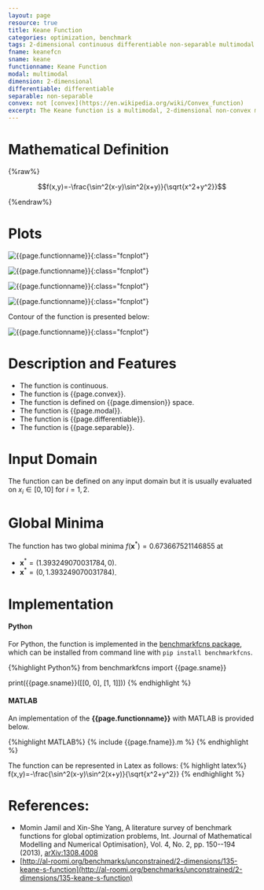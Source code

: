 ```yaml
---
layout: page
resource: true
title: Keane Function
categories: optimization, benchmark
tags: 2-dimensional continuous differentiable non-separable multimodal non-convex
fname: keanefcn
sname: keane
functionname: Keane Function
modal: multimodal
dimension: 2-dimensional
differentiable: differentiable
separable: non-separable
convex: not [convex](https://en.wikipedia.org/wiki/Convex_function)
excerpt: The Keane function is a multimodal, 2-dimensional non-convex mathematical function widely used for testing optimization algorithms
---
```


# Mathematical Definition

{%raw%}

$$f(x,y)=-\frac{\sin^2(x-y)\sin^2(x+y)}{\sqrt{x^2+y^2}}$$

{%endraw%}

# Plots
![{{page.functionname}}]({{site.baseurl}}/doc/plots/{{page.fname}}.png){:class="fcnplot"}

![{{page.functionname}}]({{site.baseurl}}/doc/plots/{{page.fname}}_2.png){:class="fcnplot"}

![{{page.functionname}}]({{site.baseurl}}/doc/plots/{{page.fname}}_3.png){:class="fcnplot"}

![{{page.functionname}}]({{site.baseurl}}/doc/plots/{{page.fname}}_4.png){:class="fcnplot"}

Contour of the function is presented below:

![{{page.functionname}}]({{site.baseurl}}/doc/plots/{{page.fname}}_contour.png){:class="fcnplot"}

# Description and Features
* The function is continuous.
* The function is {{page.convex}}.
* The function is defined on {{page.dimension}} space.
* The function is {{page.modal}}.
* The function is {{page.differentiable}}.
* The function is {{page.separable}}.

# Input Domain
The function can be defined on any input domain but it is usually evaluated on $x_i \in [0, 10]$ for $i=1, 2$.

# Global Minima
The function has two global minima $f(\textbf{x}^{\ast})=0.673667521146855$ at 

* $\textbf{x}^{\ast} = (1.393249070031784,0)$.
* $\textbf{x}^{\ast} = (0,1.393249070031784)$.

# Implementation
#### Python
For Python, the function is implemented in the [benchmarkfcns package](https://github.com/mazhar-ansari-ardeh/BenchmarkFcns), which can be installed from command line with `pip install benchmarkfcns`. 

{%highlight Python%}
from benchmarkfcns import {{page.sname}}

print({{page.sname}}([[0, 0],
              [1, 1]]))
{% endhighlight %}

#### MATLAB
An implementation of the **{{page.functionname}}** with MATLAB is provided below. 

{%highlight MATLAB%}
{% include {{page.fname}}.m %}
{% endhighlight %}

The function can be represented in Latex as follows:
{% highlight latex%}
f(x,y)=-\frac{\sin^2(x-y)\sin^2(x+y)}{\sqrt{x^2+y^2}}
{% endhighlight %}

# References:
* Momin Jamil and Xin-She Yang, A literature survey of benchmark functions for global optimization problems, Int. Journal of Mathematical Modelling 
and Numerical Optimisation}, Vol. 4, No. 2, pp. 150--194 (2013), [arXiv:1308.4008](arXiv:1308.4008)
* [http://al-roomi.org/benchmarks/unconstrained/2-dimensions/135-keane-s-function](http://al-roomi.org/benchmarks/unconstrained/2-dimensions/135-keane-s-function)
